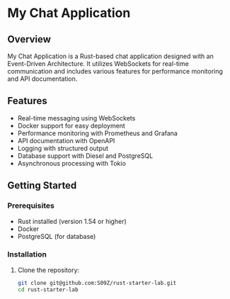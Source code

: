 # My Chat Application

## Overview
My Chat Application is a Rust-based chat application designed with an Event-Driven Architecture. It utilizes WebSockets for real-time communication and includes various features for performance monitoring and API documentation.

## Features
- Real-time messaging using WebSockets
- Docker support for easy deployment
- Performance monitoring with Prometheus and Grafana
- API documentation with OpenAPI
- Logging with structured output
- Database support with Diesel and PostgreSQL
- Asynchronous processing with Tokio

## Getting Started

### Prerequisites
- Rust installed (version 1.54 or higher)
- Docker
- PostgreSQL (for database)

### Installation
1. Clone the repository:
   ```bash
   git clone git@github.com:S09Z/rust-starter-lab.git
   cd rust-starter-lab
